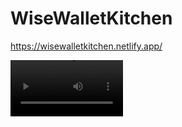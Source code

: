 # WiseWalletKitchen

https://wisewalletkitchen.netlify.app/


<video src='https://www.youtube.com/embed/kztpI0xRNGY' width=180/>

[![Screenshot 2023-07-12 at 10 18 23](https://github.com/Ice-and-Rock/WiseWalletKitchen/assets/124932222/5554905b-98df-485d-b185-388e9c87cf09)]

(https://img.youtube.com/vi/kztpI0xRNGY/0.jpg)](https://www.youtube.com/watch?v=kztpI0xRNGY)

NICKS FORK...

// To Do

// Set the Fork to be the new remote URL to local project
// + establish the current remote URL in terminal
// // - git remote -v

// + UPdate the remote URL to point to fork
// // - git remote set-url origin <new-fork-url>

// + check its correct by running (should be new fork address)
// // - git remote -v

// Try to work out solution to JWT issue in Login function
// + must set the state of loginAccess 
// + boolean statement depends on valid Json Web Token
// + valid JWT from SupaBase backend


// Try to move this to a new useState in APP.js that has an (empty?) dependancy
// + this should run when the page is refreshed
// + loginAccess state should be set by this

// NOTES:
// Consider setting the inital useState to be the existance of JWT ?
// Remeber empty depandancies in useEffect create infinite GET requests from SupeBase








